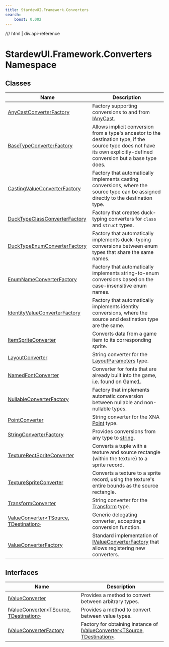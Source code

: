 ```yaml
---
title: StardewUI.Framework.Converters
search:
    boost: 0.002
---
```


<link rel="stylesheet" href="/StardewUI/stylesheets/reference.css" />

/// html | div.api-reference

# StardewUI.Framework.Converters Namespace

## Classes

| Name | Description |
| --- | --- |
| [AnyCastConverterFactory](anycastconverterfactory.md) | Factory supporting conversions to and from [IAnyCast](../ianycast.md). |
| [BaseTypeConverterFactory](basetypeconverterfactory.md) | Allows implicit conversion from a type's ancestor to the destination type, if the source type does not have its own explicitly-defined conversion but a base type does. |
| [CastingValueConverterFactory](castingvalueconverterfactory.md) | Factory that automatically implements casting conversions, where the source type can be assigned directly to the destination type. |
| [DuckTypeClassConverterFactory](ducktypeclassconverterfactory.md) | Factory that creates duck-typing converters for `class` and `struct` types. |
| [DuckTypeEnumConverterFactory](ducktypeenumconverterfactory.md) | Factory that automatically implements duck-typing conversions between enum types that share the same names. |
| [EnumNameConverterFactory](enumnameconverterfactory.md) | Factory that automatically implements string-to-enum conversions based on the case-insensitive enum names. |
| [IdentityValueConverterFactory](identityvalueconverterfactory.md) | Factory that automatically implements identity conversions, where the source and destination type are the same. |
| [ItemSpriteConverter](itemspriteconverter.md) | Converts data from a game item to its corresponding sprite. |
| [LayoutConverter](layoutconverter.md) | String converter for the [LayoutParameters](../../layout/layoutparameters.md) type. |
| [NamedFontConverter](namedfontconverter.md) | Converter for fonts that are already built into the game, i.e. found on Game1. |
| [NullableConverterFactory](nullableconverterfactory.md) | Factory that implements automatic conversion between nullable and non-nullable types. |
| [PointConverter](pointconverter.md) | String converter for the XNA [Point](https://docs.monogame.net/api/Microsoft.Xna.Framework.Point.html) type. |
| [StringConverterFactory](stringconverterfactory.md) | Provides conversions from any type to [string](https://learn.microsoft.com/en-us/dotnet/api/system.string). |
| [TextureRectSpriteConverter](texturerectspriteconverter.md) | Converts a tuple with a texture and source rectangle (within the texture) to a sprite record. |
| [TextureSpriteConverter](texturespriteconverter.md) | Converts a texture to a sprite record, using the texture's entire bounds as the source rectangle. |
| [TransformConverter](transformconverter.md) | String converter for the [Transform](../../graphics/transform.md) type. |
| [ValueConverter&lt;TSource, TDestination&gt;](valueconverter-2.md) | Generic delegating converter, accepting a conversion function. |
| [ValueConverterFactory](valueconverterfactory.md) | Standard implementation of [IValueConverterFactory](ivalueconverterfactory.md) that allows registering new converters. |

## Interfaces

| Name | Description |
| --- | --- |
| [IValueConverter](ivalueconverter.md) | Provides a method to convert between arbitrary types. |
| [IValueConverter&lt;TSource, TDestination&gt;](ivalueconverter-2.md) | Provides a method to convert between value types. |
| [IValueConverterFactory](ivalueconverterfactory.md) | Factory for obtaining instance of [IValueConverter&lt;TSource, TDestination&gt;](ivalueconverter-2.md). |

